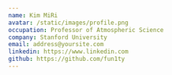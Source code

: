 ```yaml
---
name: Kim MiRi
avatar: /static/images/profile.png
occupation: Professor of Atmospheric Science
company: Stanford University
email: address@yoursite.com
linkedin: https://www.linkedin.com
github: https://github.com/fun1ty
---
```

